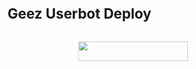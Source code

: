 # Geez Userbot Deploy
#

<p align="center"><a href="https://heroku.com/deploy?template=https://github.com/AppleBotz/Manuboter"> <img src="https://img.shields.io/badge/Deploy%20To%20Heroku-purple?style=for-the-badge&logo=heroku" width="220" height="38.45"/></a></p>

